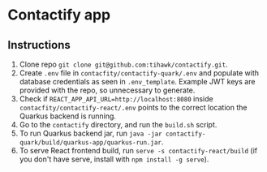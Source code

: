 # Contactify app

## Instructions

1. Clone repo `git clone git@github.com:tihawk/contactify.git`.
2. Create `.env` file in `contacfity/contactify-quark/.env` and populate with database credentials as seen in `.env_template`. Example JWT keys are provided with the repo, so unnecessary to generate.
3. Check if `REACT_APP_API_URL=http://localhost:8080` inside `contacfity/contactify-react/.env` points to the correct location the Quarkus backend is running.
4. Go to the `contactify` directory, and run the `build.sh` script.
5. To run Quarkus backend jar, run `java -jar contactify-quark/build/quarkus-app/quarkus-run.jar`.
6. To serve React frontend build, run `serve -s contactify-react/build` (if you don't have serve, install with `npm install -g serve`).